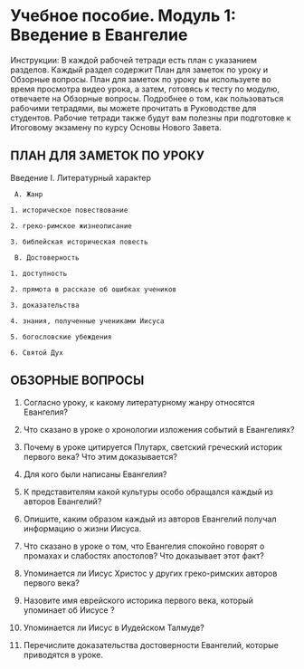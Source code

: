 # Учебное пособие. Модуль 1: Введение в Евангелие


Инструкции: 
В каждой рабочей тетради есть план с указанием разделов. Каждый раздел содержит План для заметок по уроку и Обзорные вопросы. 
План для заметок по уроку вы используете во время просмотра видео урока, а затем, готовясь к тесту по модулю, отвечаете на Обзорные вопросы. 
Подробнее о том, как пользоваться рабочими тетрадями, вы можете прочитать в Руководстве для студентов. Рабочие тетради также будут вам полезны при подготовке к Итоговому экзамену по курсу Основы Нового Завета.


## ПЛАН ДЛЯ ЗАМЕТОК ПО УРОКУ

Введение
I. Литературный характер

     A. Жанр

  	1. историческое повествование

  	2. греко-римское жизнеописание

  	3. библейская историческая повесть

     B. Достоверность

  	1. доступность

  	2. прямота в рассказе об ошибках учеников

  	3. доказательства

  	4. знания, полученные учениками Иисуса

  	5. богословские убеждения

  	6. Святой Дух



## ОБЗОРНЫЕ ВОПРОСЫ

1. Согласно уроку, к какому литературному жанру относятся Евангелия?

2. Что сказано в уроке о хронологии изложения событий в Евангелиях?

3. Почему в уроке цитируется Плутарх, светский греческий историк первого века? Что этим доказывается?

4. Для кого были написаны Евангелия?

5. К представителям какой культуры особо обращался каждый из авторов Евангелий?

6. Опишите, каким образом каждый из авторов Евангелий получал информацию о жизни Иисуса.

7. Что сказано в уроке о том, что Евангелия спокойно говорят о промахах и слабостях апостолов? Что доказывает этот факт?

8. Упоминается ли Иисус Христос у других греко-римских авторов первого века?

9. Назовите имя еврейского историка первого века, который упоминает об Иисусе ?

10. Упоминается ли Иисус в Иудейском Талмуде?

11. Перечислите доказательства достоверности Евангелий, которые приводятся в уроке.

